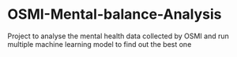# OSMI-Mental-balance-Analysis
Project to analyse the mental health data collected by OSMI and run multiple machine learning model to find out the best one 
